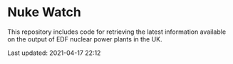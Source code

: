# Nuke Watch

This repository includes code for retrieving the latest information available on the output of EDF nuclear power plants in the UK.

Last updated: 2021-04-17 22:12